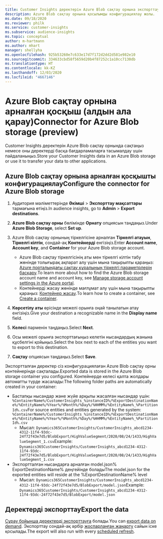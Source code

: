 ```yaml
---
title: Customer Insights деректерін Azure Blob сақтау орнына экспорттау
description: Azure Blob сақтау орнына қосылымды конфигурациялау жолы.
ms.date: 09/18/2020
ms.reviewer: philk
ms.service: customer-insights
ms.subservice: audience-insights
ms.topic: conceptual
author: m-hartmann
ms.author: mhart
manager: shellyha
ms.openlocfilehash: 925b53260e7c633e17d7f172d2dd2d581e982e10
ms.sourcegitcommit: 334633cbd58f5659d20b4f87252c1a10cc7130db
ms.translationtype: HT
ms.contentlocale: kk-KZ
ms.lasthandoff: 12/03/2020
ms.locfileid: "4667146"
---
```

# <a name="connector-for-azure-blob-storage-preview"></a><span data-ttu-id="2e05f-103">Azure Blob сақтау орнына арналған қосқыш (алдын ала қарау)</span><span class="sxs-lookup"><span data-stu-id="2e05f-103">Connector for Azure Blob storage (preview)</span></span>

<span data-ttu-id="2e05f-104">Customer Insights деректерін Azure Blob сақтау орнында сақтаңыз немесе оны деректерді басқа бағдарламаларға тасымалдау үшін пайдаланыңыз.</span><span class="sxs-lookup"><span data-stu-id="2e05f-104">Store your Customer Insights data in an Azure Blob storage or use it to transfer your data to other applications.</span></span>

## <a name="configure-the-connector-for-azure-blob-storage"></a><span data-ttu-id="2e05f-105">Azure Blob сақтау орнына арналған қосқышты конфигурациялау</span><span class="sxs-lookup"><span data-stu-id="2e05f-105">Configure the connector for Azure Blob storage</span></span>

1. <span data-ttu-id="2e05f-106">Аудитория мәліметтерінде **Әкімші** > **Экспорттау мақсаттары** тармағына өтіңіз.</span><span class="sxs-lookup"><span data-stu-id="2e05f-106">In audience insights, go to **Admin** > **Export destinations**.</span></span>

1. <span data-ttu-id="2e05f-107">**Azure Blob сақтау орны** бөлімінде **Орнату** опциясын таңдаңыз.</span><span class="sxs-lookup"><span data-stu-id="2e05f-107">Under **Azure Blob Storage**, select **Set up**.</span></span>

1. <span data-ttu-id="2e05f-108">Azure Blob сақтау орнының тіркелгісіне арналған **Тіркелгі атауын**, **Тіркелгі кілтін**, сондай-ақ **Контейнерді** енгізіңіз.</span><span class="sxs-lookup"><span data-stu-id="2e05f-108">Enter **Account name**, **Account key**, and **Container** for your Azure Blob storage account.</span></span>
    - <span data-ttu-id="2e05f-109">Azure Blob сақтау тіркелгісінің аты мен тіркелгі кілтін табу жөнінде толығырақ ақпарат алу үшін мына тақырыпты қараңыз: [Azure порталындағы сақтау құралының тіркелгі параметрлерін басқару](https://docs.microsoft.com/azure/storage/common/storage-account-manage).</span><span class="sxs-lookup"><span data-stu-id="2e05f-109">To learn more about how to find the Azure Blob storage account name and account key, see [Manage storage account settings in the Azure portal](https://docs.microsoft.com/azure/storage/common/storage-account-manage).</span></span>
    - <span data-ttu-id="2e05f-110">Контейнерді жасау жөнінде мағлұмат алу үшін мына тақырыпты қараңыз: [Контейнер жасау](https://docs.microsoft.com/azure/storage/blobs/storage-quickstart-blobs-portal#create-a-container).</span><span class="sxs-lookup"><span data-stu-id="2e05f-110">To learn how to create a container, see [Create a container](https://docs.microsoft.com/azure/storage/blobs/storage-quickstart-blobs-portal#create-a-container).</span></span>

1. <span data-ttu-id="2e05f-111">**Көрсетілу аты** өрісінде межелі орынға оңай танылатын атау енгізіңіз.</span><span class="sxs-lookup"><span data-stu-id="2e05f-111">Give your destination a recognizable name in the **Display name** field.</span></span>

1. <span data-ttu-id="2e05f-112">**Келесі** пәрменін таңдаңыз.</span><span class="sxs-lookup"><span data-stu-id="2e05f-112">Select **Next**.</span></span>

1. <span data-ttu-id="2e05f-113">Осы межелі орынға экспорттағыңыз келетін нысандардың жанына құсбелгіні қойыңыз.</span><span class="sxs-lookup"><span data-stu-id="2e05f-113">Select the box next to each of the entities you want to export to this destination.</span></span>

1. <span data-ttu-id="2e05f-114">**Сақтау** опциясын таңдаңыз.</span><span class="sxs-lookup"><span data-stu-id="2e05f-114">Select **Save**.</span></span>

<span data-ttu-id="2e05f-115">Экспортталған деректер сіз конфигурациялаған Azure Blob сақтау орны контейнерінде сақталады.</span><span class="sxs-lookup"><span data-stu-id="2e05f-115">Exported data is stored in the Azure Blob storage container you configured.</span></span> <span data-ttu-id="2e05f-116">Контейнерде келесі қалта жолдары автоматты түрде жасалады:</span><span class="sxs-lookup"><span data-stu-id="2e05f-116">The following folder paths are automatically created in your container:</span></span>

- <span data-ttu-id="2e05f-117">Бастапқы нысандар және жүйе арқылы жасалған нысандар үшін: `%ContainerName%/CustomerInsights_%instanceID%/%ExportDestinationName%/%EntityName%/%Year%/%Month%/%Day%/%HHMM%/%EntityName%_%PartitionId%.csv`</span><span class="sxs-lookup"><span data-stu-id="2e05f-117">For source entities and entities generated by the system: `%ContainerName%/CustomerInsights_%instanceID%/%ExportDestinationName%/%EntityName%/%Year%/%Month%/%Day%/%HHMM%/%EntityName%_%PartitionId%.csv`</span></span>
  - <span data-ttu-id="2e05f-118">Мысал: `Dynamics365CustomerInsights/CustomerInsights_abcd1234-4312-11f4-93dc-24f72f43e7d5/BlobExport/HighValueSegment/2020/08/24/1433/HighValueSegment_1.csv`</span><span class="sxs-lookup"><span data-stu-id="2e05f-118">Example: `Dynamics365CustomerInsights/CustomerInsights_abcd1234-4312-11f4-93dc-24f72f43e7d5/BlobExport/HighValueSegment/2020/08/24/1433/HighValueSegment_1.csv`</span></span>
- <span data-ttu-id="2e05f-119">Экспортталған нысандарға арналған model.json% ExportDestinationName% деңгейінде болады</span><span class="sxs-lookup"><span data-stu-id="2e05f-119">The model.json for the exported entities will reside at the %ExportDestinationName% level</span></span>
  - <span data-ttu-id="2e05f-120">Мысал: `Dynamics365CustomerInsights/CustomerInsights_abcd1234-4312-11f4-93dc-24f72f43e7d5/BlobExport/model.json`</span><span class="sxs-lookup"><span data-stu-id="2e05f-120">Example: `Dynamics365CustomerInsights/CustomerInsights_abcd1234-4312-11f4-93dc-24f72f43e7d5/BlobExport/model.json`</span></span>

## <a name="export-the-data"></a><span data-ttu-id="2e05f-121">Деректерді экспорттау</span><span class="sxs-lookup"><span data-stu-id="2e05f-121">Export the data</span></span>

<span data-ttu-id="2e05f-122">[Сұрау бойынша деректерді экспорттауға](/export-destinations.md#export-data-on-demand) болады.</span><span class="sxs-lookup"><span data-stu-id="2e05f-122">You can [export data on demand](/export-destinations.md#export-data-on-demand).</span></span> <span data-ttu-id="2e05f-123">Экспорттау сондай-ақ әрбір [жоспарланған жаңарту](system.md#schedule-tab) сайын іске қосылады.</span><span class="sxs-lookup"><span data-stu-id="2e05f-123">The export will also run with every [scheduled refresh](system.md#schedule-tab).</span></span>
